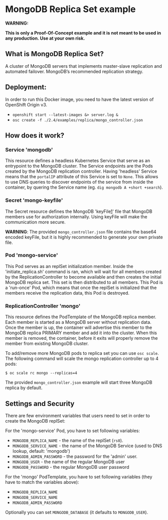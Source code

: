 # MongoDB Replica Set example

**WARNING:**

**This is only a Proof-Of-Concept example and it is not meant to be used in any
production. Use at your own risk.**

## What is MongoDB Replica Set?

A cluster of MongoDB servers that implements master-slave replication and automated failover.
MongoDB’s recommended replication strategy.

## Deployment:

In order to run this Docker image, you need to have the latest version of
OpenShift Origin v3.

* `openshift start --latest-images &> server.log &`
* `osc create -f ./2.4/examples/replica/mongo_controller.json`

## How does it work?

### Service 'mongodb'

This resource defines a headless Kubernetes Service that serve as an entrypoint
to the MongoDB cluster. The Service endpoints are the Pods created by the
MongoDB replication controller.
Having 'headless' Service means that the `portalIP` attribute of this Service is
set to `None`. This allows to use DNS queries to discover endpoints of the
service from inside the container, by quering the Service name (eg. `dig mongodb
A +short +search`).

### Secret 'mongo-keyfile'

The Secret resource defines the MongoDB 'keyFile[1](http://docs.mongodb.org/manual/tutorial/generate-key-file)' file that MongoDB members use for authorization internally.
Using keyFile will make the communication more secure.

**WARNING**: The provided `mongo_controller.json` file contains the base64 encoded keyFile, but it is highly recommended to generate your own private file.

### Pod 'mongo-service'

This Pod serves as an replSet initialization member. Inside the
'initiate_replica.sh' command is ran, which will wait for all members created by
the ReplicationController to become available and then creates the initial
MongoDB replica set. This set is then distributed to all members.
This Pod is a 'run-once' Pod, which means that once the replSet is initialized
that the members receive the replication data, this Pod is destroyed.

### ReplicationController 'mongo'

This resource defines the PodTemplate of the MongoDB replica member. Each member
is started as a MongoDB server without replication data. Once the member is up,
the container will advertise this member to the MongoDB replica PRIMARY member
and add it into the cluster.
When this member is removed, the container, before it exits will properly remove
the member from existing MongoDB cluster.

To add/remove more MongoDB pods to replica set you can use `osc scale`.
The following command will scale the mongo replication controller up to 4 pods:

```
$ oc scale rc mongo --replicas=4
```

The provided `mongo_controller.json` example will start three MongoDB replica by
default.

## Settings and Security

There are few environment variables that users need to set in order to create
the MongoDB replSet:

For the 'mongo-service' Pod, you have to set following variables:

* `MONGODB_REPLICA_NAME` - the name of the replSet (`rs0`).
* `MONGODB_SERVICE_NAME` - the name of the MongoDB Service (used to DNS lookup, default: 'mongodb')
* `MONGODB_ADMIN_PASSWORD` - the password for the 'admin' user.
* `MONGODB_USER` - the name of the regular MongoDB user
* `MONGODB_PASSWORD` - the regular MongoDB user password

For the 'mongo' PodTemplate, you have to set following variables (they have to
match the variables above):

* `MONGODB_REPLICA_NAME`
* `MONGODB_SERVICE_NAME`
* `MONGODB_ADMIN_PASSWORD`

Optionally you can set `MONGODB_DATABASE` (it defaults to `MONGODB_USER`).
